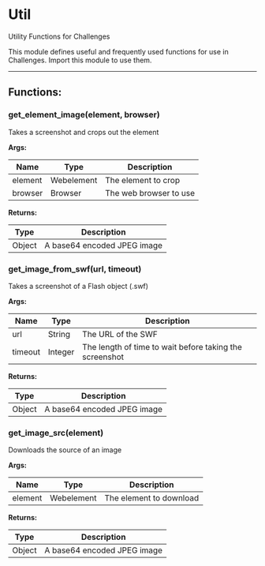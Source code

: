 Util
====

Utility Functions for Challenges

This module defines useful and frequently used functions for use in Challenges.
Import this module to use them.

- - - - - - - - - - - - - - - - - - - - - - - - - - - - - - - - - - - - - - - -

**Functions:**
--------------

### get_element_image(element, browser)

Takes a screenshot and crops out the element

**Args:**

|  Name   |    Type    |      Description       |
|---------|------------|------------------------|
| element | Webelement | The element to crop    |
| browser | Browser    | The web browser to use |

**Returns:**

|  Type  |         Description         |
|--------|-----------------------------|
| Object | A base64 encoded JPEG image |


### get_image_from_swf(url, timeout)

Takes a screenshot of a Flash object (.swf)

**Args:**

|  Name   |  Type   |                       Description                       |
|---------|---------|---------------------------------------------------------|
| url     | String  | The URL of the SWF                                      |
| timeout | Integer | The length of time to wait before taking the screenshot |

**Returns:**

|  Type  |         Description         |
|--------|-----------------------------|
| Object | A base64 encoded JPEG image |


### get_image_src(element)

Downloads the source of an image

**Args:**

|  Name   |    Type    |       Description       |
|---------|------------|-------------------------|
| element | Webelement | The element to download |

**Returns:**

|  Type  |         Description         |
|--------|-----------------------------|
| Object | A base64 encoded JPEG image |
